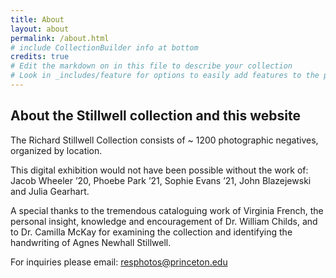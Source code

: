```yaml
---
title: About
layout: about
permalink: /about.html
# include CollectionBuilder info at bottom
credits: true
# Edit the markdown on in this file to describe your collection
# Look in _includes/feature for options to easily add features to the page
---
```


## About the Stillwell collection and this website

The Richard Stillwell Collection consists of ~ 1200 photographic negatives, organized by location.

This digital exhibition would not have been possible without the work of: Jacob Wheeler ’20, Phoebe Park ’21, Sophie Evans ’21, John Blazejewski and Julia Gearhart. 

A special thanks to the tremendous cataloguing work of Virginia French, the personal insight, knowledge and encouragement of Dr. William Childs, and to Dr. Camilla McKay for examining the collection and identifying the handwriting of Agnes Newhall Stillwell.  

For inquiries please email: resphotos@princeton.edu